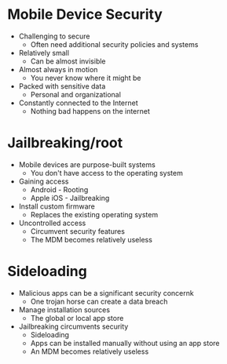 # Mobile Device Security
- Challenging to secure
	- Often need additional security policies and systems
- Relatively small
	- Can be almost invisible
- Almost always in motion
	- You never know where it might be
- Packed with sensitive data
	- Personal and organizational
- Constantly connected to the Internet
	- Nothing bad happens on the internet
# Jailbreaking/root
- Mobile devices are purpose-built systems
	- You don't have access to the operating system
- Gaining access
	- Android - Rooting
	- Apple iOS - Jailbreaking
- Install custom firmware
	- Replaces the existing operating system
- Uncontrolled access
	- Circumvent security features
	- The MDM becomes relatively useless
# Sideloading
- Malicious apps can be a significant security concernk
	- One trojan horse can create a data breach
- Manage installation sources
	- The global or local app store
- Jailbreaking circumvents security
	- Sideloading
	- Apps can be installed manually without using an app store
	- An MDM becomes relatively useless
